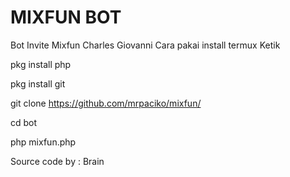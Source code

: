 # MIXFUN BOT
Bot Invite Mixfun Charles Giovanni
Cara pakai install termux Ketik

pkg install php

pkg install git

git clone https://github.com/mrpaciko/mixfun/

cd bot

php mixfun.php

Source code by : Brain
